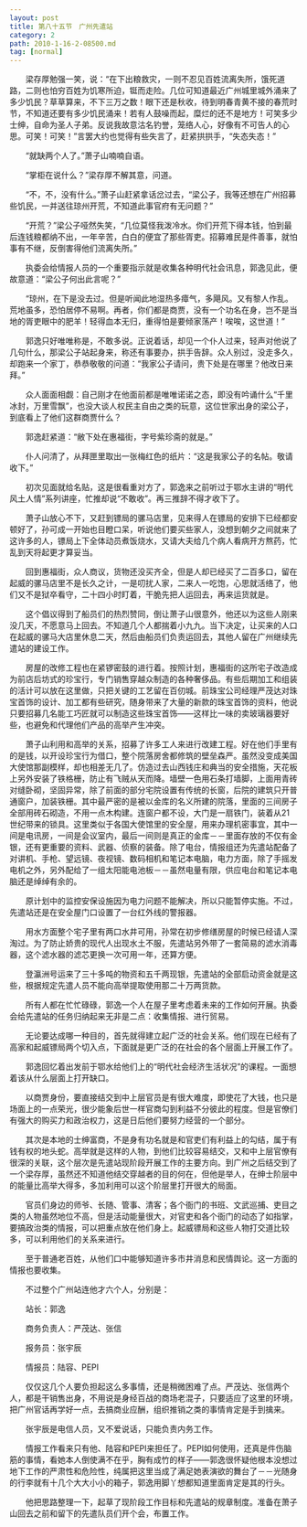 ```yaml
---
layout: post
title: 第八十五节　广州先遣站
category: 2
path: 2010-1-16-2-08500.md
tag: [normal]
---
```


　　梁存厚勉强一笑，说：“在下出粮救灾，一则不忍见百姓流离失所，饿死道路，二则也怕穷百姓为饥寒所迫，铤而走险。几位可知道最近广州城里城外涌来了多少饥民？草草算来，不下三万之数！眼下还是秋收，待到明春青黄不接的春荒时节，不知道还要有多少饥民涌来！若有人鼓噪而起，糜烂的还不是地方！可笑多少士绅，自命为圣人子弟。反说我故意沽名钓誉，笼络人心，好像有不可告人的心思。可笑！可笑！”言罢大约也觉得有些失言了，赶紧拱拱手，“失态失态！”

　　“就缺两个人了。”萧子山喃喃自语。

　　“掌柜在说什么？”梁存厚不解其意，问道。

　　“不，不，没有什么。”萧子山赶紧拿话岔过去，“梁公子，我等还想在广州招募些饥民，一并送往琼州开荒，不知道此事官府有无问题？”

　　“开荒？”梁公子哑然失笑，“几位莫怪我泼冷水。你们开荒下得本钱，怕到最后连钱粮都纳不出，一年辛苦，白白的便宜了那些胥吏。招募难民是件善事，就怕事有不继，反倒害得他们流离失所。”

　　执委会给情报人员的一个重要指示就是收集各种明代社会讯息，郭逸见此，便故意道：“梁公子何出此言呢？”

　　“琼州，在下是没去过。但是听闻此地湿热多瘴气，多飓风。又有黎人作乱。荒地虽多，恐怕居停不易啊。再者，你们都是商贾，没有一个功名在身，岂不是当地的胥吏眼中的肥羊！轻得血本无归，重得怕是要倾家荡产！唉唉，这世道！”

　　郭逸只好唯唯称是，不敢多说。正说着话，却见一个仆人过来，轻声对他说了几句什么，那梁公子站起身来，称还有事要办，拱手告辞。众人别过，没走多久，却跑来一个家丁，恭恭敬敬的问道：“我家公子请问，贵下处是在哪里？他改日来拜。”

　　众人面面相觑：自己刚才在他面前都是唯唯诺诺之态，即没有吟诵什么“千里冰封，万里雪飘”，也没大谈人权民主自由之类的玩意，这位世家出身的梁公子，到底看上了他们这群商贾什么？

　　郭逸赶紧道：“敝下处在惠福街，字号紫珍斋的就是。”

　　仆人问清了，从拜匣里取出一张梅红色的纸片：“这是我家公子的名帖。敬请收下。”

　　初次见面就给名贴，这是很看重对方了，郭逸来之前听过于鄂水主讲的“明代风土人情”系列讲座，忙推却说“不敢收”。再三推辞不得才收下了。

　　萧子山放心不下，又赶到镖局的骡马店里，见来得人在镖局的安排下已经都安顿好了，孙可成一开始也目瞪口呆，听说他们要买些家人，没想到朝夕之间就来了这许多的人，镖局上下全体动员煮饭烧水，又请大夫给几个病人看病开方熬药，忙乱到天将起更才算妥当。

　　回到惠福街，众人商议，货物还没买齐全，但是人却已经买了二百多口，留在起威的骡马店里不是长久之计，一是叨扰人家，二来人一吃饱，心思就活络了，他们又不是狱卒看守，二十四小时盯着，干脆先把人运回去，再来运货就是。

　　这个倡议得到了船员们的热烈赞同，倒让萧子山很意外，他还以为这些人刚来没几天，不愿意马上回去。不知道几个人都揣着小九九。当下决定，让买来的人口在起威的骡马大店里休息二天，然后由船员们负责运回去，其他人留在广州继续先遣站的建设工作。

　　房屋的改修工程也在紧锣密鼓的进行着。按照计划，惠福街的这所宅子改造成为前店后坊式的珍宝行，专门销售穿越众制造的各种奢侈品。有些后期加工和组装的活计可以放在这里做，只把关键的工艺留在百仞城。前珠宝公司经理严茂达对珠宝首饰的设计、加工都有些研究，随身带来了大量的新款的珠宝首饰的资料，他说只要招募几名能工巧匠就可以制造这些珠宝首饰――这样比一味的卖玻璃器要好些，也避免和代理他们产品的高举产生冲突。

　　萧子山利用和高举的关系，招募了许多工人来进行改建工程。好在他们手里有的是钱，以开设珍宝行为借口，整个院落房舍都修筑的壁垒森严。虽然没变成美国大使馆那副模样，却也相差无几了。仿造过去山西钱庄和典当的安全措施，天花板上另外安装了铁格栅，防止有飞贼从天而降。墙壁一色用石条打墙脚，上面用青砖对缝卧砌，坚固异常，除了前面的部分宅院设置有传统的长窗，后院的建筑只开普通窗户，加装铁栅。其中最严密的是被以金库的名义所建的院落，里面的三间房子全部用砖石砌造，不用一点木构建。连窗户都不设，大门是一扇铁门，装着从21世纪带来的锁具。这里类似于各国大使馆里的安全屋，用来办理机密事宜，其中一间是电讯房，一间是会议室内，最后一间则是真正的金库－－里面存放的不仅有金银，还有更重要的资料、武器、侦察的装备。除了电台，情报组还为先遣站配备了对讲机、手枪、望远镜、夜视镜、数码相机和笔记本电脑，电力方面，除了手摇发电机之外，另外配给了一组太阳能电池板－－虽然电量有限，供应电台和笔记本电脑还是绰绰有余的。

　　原计划中的监控安保设施因为电力问题不能解决，所以只能暂停实施。不过，先遣站还是在安全屋门口设置了一台红外线的警报器。

　　用水方面整个宅子里有两口水井可用，孙常在初步修缮房屋的时候已经请人深淘过。为了防止娇贵的现代人出现水土不服，先遣站另外带了一套简易的滤水消毒器，这个滤水器的滤芯更换一次可用一年，还算方便。

　　登瀛洲号运来了三十多吨的物资和五千两现银，先遣站的全部启动资金就是这些，根据规定先遣人员不能向高举提取使用那二十万两货款。

　　所有人都在忙忙碌碌，郭逸一个人在屋子里考虑着未来的工作如何开展。执委会给先遣站的任务归纳起来无非是二点：收集情报、进行贸易。

　　无论要达成哪一种目的，首先就得建立起广泛的社会关系。他们现在已经有了高家和起威镖局两个切入点，下面就是更广泛的在社会的各个层面上开展工作了。

　　郭逸回忆着出发前于鄂水给他们上的“明代社会经济生活状况”的课程。一面想着该从什么层面上打开缺口。

　　以商贾身份，要直接结交到中上层官员是有很大难度，即使花了大钱，也只是场面上的一点荣光，很少能象后世一样官商勾到利益不分彼此的程度。但是官僚们有强大的购买力和政治权力，这是日后他们要努力经营的一个部分。

　　其次是本地的士绅富商，不是身有功名就是和官吏们有利益上的勾结，属于有钱有权的地头蛇。高举就是这样的人物，到他们比较容易结交，又和中上层官僚有很深的关联，这个层次是先遣站现阶段开展工作的主要方向。到广州之后结交到了一个梁存厚，虽然还不知道他结交穿越者的目的何在，但他是举人，在绅士阶层中的能量比高举大得多，多加利用可以这个阶层里打开很大的局面。

　　官员们身边的师爷、长随、管事、清客；各个衙门的书班、文武巡捕、吏目之类的人物虽然地位不高，但是活动能量很大，对官吏和各个衙门的动态了如指掌，要搞政治类的情报，可以把重点放在他们身上。起威镖局和这些人物打交道比较多，可以利用他们的关系来进行。

　　至于普通老百姓，从他们口中能够知道许多市井消息和民情舆论。这一方面的情报也要收集。

　　不过整个广州站连他才六个人，分别是：

　　站长：郭逸

　　商务负责人：严茂达、张信

　　报务员：张宇辰

　　情报员：陆容、PEPI

　　仅仅这几个人要负担起这么多事情，还是稍微困难了点。严茂达、张信两个人，都是干销售出身，不用说是身经百战的商场老混子，只要适应了这里的环境，把广州官话再学好一点，去搞商业应酬，组织推销之类的事情肯定是手到擒来。

　　张宇辰是电信人员，又不爱说话，只能负责内务工作。

　　情报工作看来只有他、陆容和PEPI来担任了。PEPI如何使用，还真是件伤脑筋的事情，看她本人倒使满不在乎，胸有成竹的样子――郭逸很怀疑他根本没想过地下工作的严肃性和危险性，纯属把这里当成了满足她表演欲的舞台了－－光随身的行李就有十几个大大小小的箱子，郭逸用脚丫想都知道里面肯定是其的行头。

　　他把思路整理一下，起草了现阶段工作目标和先遣站的规章制度。准备在萧子山回去之前和留下的先遣队员们开个会，布置工作。
